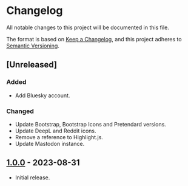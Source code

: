 # Changelog

All notable changes to this project will be documented in this file.

The format is based on [Keep a Changelog](https://keepachangelog.com/en/1.1.0/), and this project adheres to [Semantic Versioning](https://semver.org/spec/v2.0.0.html).

## [Unreleased]

### Added

- Add Bluesky account.

### Changed

- Update Bootstrap, Bootstrap Icons and Pretendard versions.
- Update DeepL and Reddit icons.
- Remove a reference to Highlight.js.
- Update Mastodon instance.

## [1.0.0] - 2023-08-31

- Initial release.

[1.0.0]: https://github.com/qiaeru.com/releases/tag/v1.0.0
